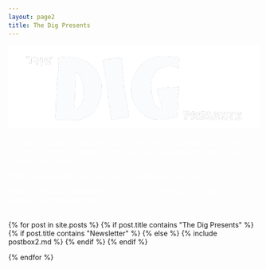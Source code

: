 ```yaml
---
layout: page2
title: The Dig Presents
---
```


<div style="background-image: url(/assets/Blacklinework.png);         background-size: cover">
<!-- <h1 class="page-title">The Dig Presents</h1> -->
<img src="/assets/croptext.png">

<section class="recent-posts">
<div class="section-title mt-2">
    <h6 style="color: white; font-weight:normal" >

<p>
The Dig Presents is a monthly series that features original documentary reporting, personal narrative, and other sonic experiments from a wide range of contributors.
</p>
<p>
Produced and edited by Liza Yeager and Mitchell Johnson.
</p>
<p>
If you’re interested in pitching a story to The Dig Presents, email thedigpresents@gmail.com. </p> </h6>
</div>
<div class="row listrecent">
{% for post in site.posts %}
{% if post.title contains "The Dig Presents" %}
    {% if post.title contains "Newsletter" %}
    {% else %}
    {% include postbox2.md %}
    {% endif %}
{% endif %}

{% endfor %}
</div>
</section>
</div>
